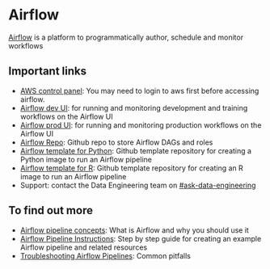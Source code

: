 # Airflow

[Airflow](https://airflow.apache.org) is a platform to programmatically author, schedule and monitor workflows

## Important links

- [AWS control panel](https://aws.services.analytical-platform.service.justice.gov.uk/): You may need to login to aws first before accessing airflow. 
- [Airflow dev UI](https://eu-west-1.console.aws.amazon.com/mwaa/home?region=eu-west-1#environments/dev/sso): for running and monitoring development and training workflows on the Airflow UI
- [Airflow prod UI](https://eu-west-1.console.aws.amazon.com/mwaa/home?region=eu-west-1#environments/prod/sso): for running and monitoring production workflows on the Airflow UI
- [Airflow Repo](https://github.com/moj-analytical-services/airflow): Github repo to store Airflow DAGs and roles
- [Airflow template for Python](https://github.com/moj-analytical-services/template-airflow-python): Github template repository for creating a Python image to run an Airflow pipeline
- [Airflow template for R](https://github.com/moj-analytical-services/template-airflow-r): Github template repository for creating an R image to run an Airflow pipeline
- Support: contact the Data Engineering team on [#ask-data-engineering](https://asdslack.slack.com/archives/C8X3PP1TN)

## To find out more

- [Airflow pipeline concepts](/tools/airflow/concepts): What is Airflow and why you should use it
- [Airflow Pipeline Instructions](/tools/airflow/instructions): Step by step guide for creating an example Airflow pipeline and related resources 
- [Troubleshooting Airflow Pipelines](/tools/airflow/troubleshooting): Common pitfalls
